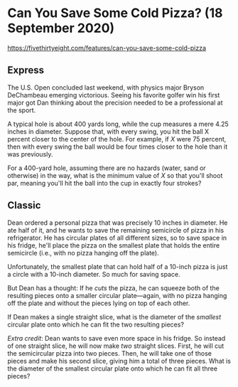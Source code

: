 # Can You Save Some Cold Pizza? (18 September 2020)

https://fivethirtyeight.com/features/can-you-save-some-cold-pizza

## Express

The U.S. Open concluded last weekend, with physics major Bryson DeChambeau emerging victorious.
Seeing his favorite golfer win his first major got Dan thinking about the precision needed to be a professional at the sport.

A typical hole is about 400 yards long, while the cup measures a mere 4.25 inches in diameter.
Suppose that, with every swing, you hit the ball X percent closer to the center of the hole.
For example, if *X* were 75 percent, then with every swing the ball would be four times closer to the hole than it was previously.

For a 400-yard hole, assuming there are no hazards (water, sand or otherwise) in the way, what is the minimum value of *X* so that you'll shoot par, meaning you'll hit the ball into the cup in exactly four strokes?

## Classic

Dean ordered a personal pizza that was precisely 10 inches in diameter.
He ate half of it, and he wants to save the remaining semicircle of pizza in his refrigerator. He has circular plates of all different sizes, so to save space in his fridge, he'll place the pizza on the smallest plate that holds the entire semicircle (i.e., with no pizza hanging off the plate).

Unfortunately, the smallest plate that can hold half of a 10-inch pizza is just a circle with a 10-inch diameter. So much for saving space.

But Dean has a thought: If he *cuts* the pizza, he can squeeze both of the resulting pieces onto a smaller circular plate—again, with no pizza hanging off the plate and without the pieces lying on top of each other.

If Dean makes a single straight slice, what is the diameter of the *smallest* circular plate onto which he can fit the two resulting pieces?

*Extra credit*: Dean wants to save even more space in his fridge.
So instead of one straight slice, he will now make *two* straight slices.
First, he will cut the semicircular pizza into two pieces.
Then, he will take one of those pieces and make his second slice, giving him a total of three pieces.
What is the diameter of the smallest circular plate onto which he can fit all three pieces?

